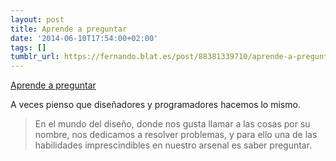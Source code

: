 ```yaml
---
layout: post
title: Aprende a preguntar
date: '2014-06-10T17:54:00+02:00'
tags: []
tumblr_url: https://fernando.blat.es/post/88381339710/aprende-a-preguntar
---
```

[Aprende a preguntar](http://sofanaranja.com/2009/03/09/aprende-a-preguntar/)  

A veces pienso que diseñadores y programadores hacemos lo mismo.

> En el mundo del diseño, donde nos gusta llamar a las cosas por su nombre, nos dedicamos a resolver problemas, y para ello una de las habilidades imprescindibles en nuestro arsenal es saber preguntar.
